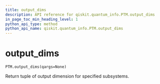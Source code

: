 ```yaml
---
title: output_dims
description: API reference for qiskit.quantum_info.PTM.output_dims
in_page_toc_min_heading_level: 1
python_api_type: method
python_api_name: qiskit.quantum_info.PTM.output_dims
---
```


# output\_dims

<span id="qiskit.quantum_info.PTM.output_dims" />

`PTM.output_dims(qargs=None)`

Return tuple of output dimension for specified subsystems.

